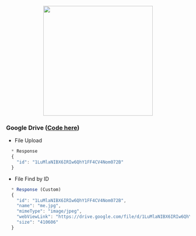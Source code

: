 
<p align='center'>
  <img src='https://isd-soft.com/wp-content/uploads/2017/04/Accessing-Google-APIs-using-Service-account-in-Node.JS_Logo.png' height='300' weight='550'>
</p>

### Google Drive ([Code here](https://github.com/jinnatul/Google-API-Projects/tree/master/Drive))
  - File Upload
  ```js
    * Response
    { 
      "id": "1LuMlaNIBX6IRIw6QhY1FF4CV4Nom072B" 
    }
  ```
  - File Find by ID
  ```js
    * Response (Custom)
    {
      "id": "1LuMlaNIBX6IRIw6QhY1FF4CV4Nom072B",
      "name": "me.jpg",
      "mimeType": "image/jpeg",
      "webViewLink": "https://drive.google.com/file/d/1LuMlaNIBX6IRIw6QhY1FF4CV4Nom072B/view?usp=drivesdk",
      "size": "410606"
    }
  ```
